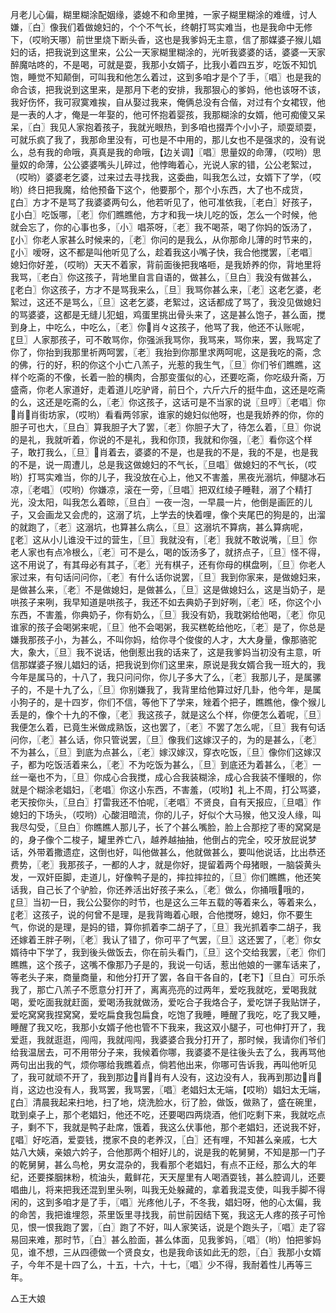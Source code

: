 <!-- { "loadSidebar": true } -->
月老儿心偏，糊里糊涂配姻缘，婆媳不和命里摊，一家子糊里糊涂的难缠，讨人嫌，〖白〗像我们着做媳妇的，个个不气长，终朝打骂实难当，也是我命中无修下，（哎哟天哪）前世里烧下断头香，这也是我爹妈无主意，信了那媒婆子猴儿娼妇的话，把我说到这里来，公公一天家糊里糊涂的，光听我婆婆的话，婆婆一天家醉魔咕咚的，不是喝，可就是耍，我那小女婿子，比我小着四五岁，吃饭不知饥饱，睡觉不知颠倒，可叫我和他怎么着过，这到多咱才是个了手，〖唱〗也是我的命合该，把我说到这里来，是那月下老的安排，我那狠心的爹妈，他也该呀不该，我好伤怀，我可寂寞难挨，自从娶过我来，俺俩总没有合偕，对过有个女裙钗，他是一表的人才，俺是一年娶的，他可怀抱着婴孩，我那糊涂的女婿，他可痴傻又呆呆，〖白〗我见人家抱着孩子，我就光眼热，到多咱也掇弄个小小子，顽耍顽耍，可就乐疯了我了，我那命里没有，可也是不中用的，那儿女也不是强求的，没有说么，总有我的命哦，真真是我的命哦，【边关调】〖唱〗思量奴的命薄，（哎哟）思量奴的命薄，公公婆婆嘴头儿碎过，他悖晦着心，光说人家的错，公公老絮过，（哎哟）婆婆老乞婆，过来过去寻找我，这委曲，叫我怎么过，女婿下了学，（哎哟）终日把我魔，给他预备下这个，他要那个，那个小东西，大了也不成货，〖白〗方才不是骂了我婆婆两句么，他若听见了，他可准依我，〖老白〗好孩子，〖小白〗吃饭哪，〖老〗你们瞧瞧他，方才和我一块儿吃的饭，怎么一个时候，他就会忘了，你的心事也多，〖小〗唱茶呀，〖老〗我不喝茶，喝了你妈的饭汤了，〖小〗你老人家甚么时候来的，〖老〗你问的是我么，从你那命儿薄的时节来的，〖小〗嗳呀，这不都是叫他听见了么，趁着我这小嘴子快，我合他搅罢，〖老唱〗媳妇你好差，（哎哟）天天不着家，背前面後把我咯咂，是我娇养的你，背地里将我骂，〖老白〗你这孩子，背地里自言自语的，做甚么，〖旦白〗我没有做甚么，〖老白〗你这孩子，方才不是骂我来么，〖旦〗我骂你甚么来，〖老〗这老乞婆，老絮过，这还不是骂么，〖旦〗这老乞婆，老絮过，这话都成了骂了，我没见做媳妇的骂婆婆，这都是无缝儿犯蛆，鸡蛋里挑出骨头来了，这是甚么饱子，甚么面，搅到身上，中吃么，中吃么，〖老〗你肖々这孩子，他骂了我，他还不认账呢，〖旦〗人家那孩子，可不敢骂你，你强派我骂你，我骂来，骂你来，罢，我骂定了你了，你抬到我那里祈两呵罢，〖老〗我抬到你那里求两呵呢，这是我吃的斋，念的佛，行的好，积的你这个小亡八羔子，光惹的我生气，〖旦〗你们爷们瞧瞧，这样个吃斋的不像，长着一脸的横肉，合那变蛋似的心，还要吃斋，你吃级升斋，万盛斋，你老人家道好，走着道儿吃驴肾，前日个，六斤六斤的挺牛血，这还是吃斋的么，这还是吃斋的么，〖老〗你这孩子，这话可是不当家的说〖旦哼〗〖老唱〗你肖肖街坊家，（哎哟）看看两邻家，谁家的媳妇似他呀，也是我娇养的你，你的胆子可也大，〖旦白〗算我胆子大了罢，〖老〗你胆子大了，待怎么着，〖旦〗你说的是礼，我就听着，你说的不是礼，我和你顶，我就和你强，〖老〗看你这个样子，敢打我么，〖旦〗肖着去，婆婆的不是，也是我的不是，我的不是，也是我的不是，说一周遭儿，总是我这做媳妇的不气长，〖旦唱〗做媳妇的不气长，（哎哟）打骂实难当，你的儿子，我没放在心上，他又不害羞，黑夜光溺坑，伸腿冰石凉，〖老唱〗（哎哟）你嫌凉，滚在一旁，〖旦唱〗把双红绫子睡鞋，溺了个精打光，没太阳，叫我怎么着晾，〖旦白〗一夜一泡，一早晨一片，他倒是画匠的儿子，又会画龙又会虎的，这溺了坑，上学去的快着哩，像个夹尾巴的狗是的，出溜的就跑了，〖老〗这溺坑，也算甚么病么，〖旦〗这溺坑不算病，甚么算病呢，〖老〗这从小儿谁没干过的营生，〖旦〗我就没有，〖老〗我就不敢说嘴，〖旦〗你老人家也有点冷根么，〖老〗可不是么，喝的饭汤多了，就挤点子，〖旦〗怪不得，这不用说了，有其母必有其子，〖老〗光有棋子，还有你母的棋盘咧，〖旦〗你老人家过来，有句话问问你，〖老〗有什么话你说罢，〖旦〗我到你家来，是做媳妇来，是做甚么来，〖老〗不是做媳妇，是做甚么，〖旦〗这是做媳妇么，这是当奶子，是哄孩子来咧，我早知道是哄孩子，我还不如去典奶子到好咧，〖老〗呸，你这个小东西，不害羞，你典奶子，你有奶么，〖旦〗我没有奶，我耽粥给他喝，〖老〗你见谁家的孩子会喝粥来呢，〖旦〗他不会喝粥，我买糕乾给他吃，〖老〗是了，你总是嫌我那孩子小，为甚么，不叫你妈，给你寻个俊俊的人才，大大身量，像那骆驼大，象大，〖旦〗我不说话，他倒惹出我的话来了，这是我爹妈当初没有主意，听信那媒婆子猴儿娼妇的话，把我说到你们这里来，原说是我女婿合我一班大的，我今年是属马的，十八了，我只问问你，你儿子多大了么，〖老〗我那儿子，是属骡子的，不是十九了么，〖旦〗你别嫌我了，我背里给他算过好几卦，他今年，是属小狗子的，是十四岁，你们不信，等他下了学来，矬着个把子，瞧瞧他，像个猴儿丢是的，像个十九的不像，〖老〗我这孩子，就是这么个样，你便怎么着呢，〖旦〗我便怎么着，已竟生米做成熟饭，这也罢了，〖老〗不罢了怎么呢，〖旦〗我有句话问你，〖老〗甚么话，你只管说罢，〖旦〗像我们这嫁汉子的，为的是甚么，〖老〗不为甚么，〖旦〗到底为点甚么，〖老〗嫁汉嫁汉，穿衣吃饭，〖旦〗像你们这嫁汉子，都为吃饭活着来么，〖老〗不为吃饭为甚么，〖旦〗到底还为着甚么，〖老〗一丝一毫也不为，〖旦〗你成心合我搅，成心合我装糊涂，成心合我装不懂眼的，你就是个糊涂老娼妇，〖老唱〗你这小东西，不害羞，（哎哟】礼上不周，打公骂婆，老天按你头，〖旦白〗打雷我还不怕呢，〖老唱〗不贤良，自有天报应，〖旦唱〗作媳妇的下场头，（哎哟）心酸泪暗流，你的儿子，好似个大马猴，他又没人缘，叫我尽勾受，〖旦白〗你瞧瞧人那儿子，长了个甚么嘴脸，脸上合那挖了枣的窝窝是的，身子像个二梭子，罐里养亡八，越养越抽抽，他倒占的完全，咬牙放屁说梦话，外带着撒遗症，这倒也好，叫他做甚么，他就做甚么，要叫他说话，比出恭还费势，〖老〗我那孩子，一都的人才，就是你好，提留着两个母猪眼，一脑袋黄头发，一双奸臣脚，走道儿，好像鸭子是的，摔拉摔拉的，〖旦〗你们瞧瞧，他还笑话我，自己长了个驴脸，你还养活出好孩子来么，〖老〗做么，你捅哦哦的，〖旦〗当初一日，我公公娶你的时节，也是这么三年五载的等着来么，等着来么，〖老〗这孩子，说的何曾不是理，是我背晦着心眼，合他搅呀，媳妇，你不要生气，你说的是理，是妈的错，算你抓着李二胡子了，〖旦〗我光抓着李二胡子，我还嫁着王胖子咧，〖老〗我认了错了，你可平了气罢，〖旦〗这还罢了，〖老〗你女婿待中下学了，我到後头做饭去，你在前头看门，〖旦〗这个交给我罢，〖老〗你们瞧瞧，这个孩子，这嘴不像那乃子是的，我说一句话，惹出他娘的一骡车话来了，等老头子来，商量商量，和他分打开了罢，各自干各自的，【老下】〖旦白〗可乐杀我了，那亡八羔子不愿意分打开了，离离亮亮的过两年，爱吃我就吃，爱喝我就喝，爱吃面我就赶面，爱喝汤我就做汤，爱吃合子我烙合子，爱吃饼子我贴饼子，爱吃窝窝我捏窝窝，爱吃扁食我包扁食，吃饱了我睡，睡醒了我吃，吃了我又睡，睡醒了我又吃，我那小女婿子他也管不下我来，我这双小腿子，可也伸打开了，我爱逛，我就逛逛，闯闯，我就闯闯，我婆婆合我分打开了，那时候，我请你们爷们给我温居去，可不用带分子来，我候着你哪，我婆婆不是往後头去了么，我再骂他两句出出我的气，烦你哪给我瞧着点，倘若他出来，你哪可告诉我，再叫他听见了，我可就顽不开了，我到那边肖肖有人没有，这边没有人，我再到那边肖肖，这边也没有人，我骂罢，我骂罢，〖唱〗老娼妇太无端，【哎哟）娼妇太无端，〖白〗清晨我起来扫地，扫了地，烧洗脸水，衍了脸，做饭，做熟了，盛在碗里，耽到桌子上，那个老娼妇，他还不吃，还要喝四两烧酒，他们吃剩下来，我就吃点子，剩不下，我就是鸭子赴席，饿着，我这么伏事他，那个老娼妇，还说我不好，〖唱〗好吃酒，爱耍钱，搅家不良的老养汉，〖白〗还有哩，不知甚么亲戚，七大姑八大姨，亲娘六妗子，合他那两个相好儿的，说是我的乾舅舅，不知是那一门子的乾舅舅，甚么鸟枪，男女混杂的，我看那个老娼妇，有点不正经，那么大的年纪，还要搽胭抹粉，梳油头，戴鲜花，天天屋里有人喝酒耍钱，甚么腔调儿，还要唱曲儿，将来把我还混到里头咧，叫我无处躲藏的，拿着我混支使，叫我手脚不得闲的，这到多咱才是了手，〖唱〗光疼他儿子，不冬我，娼妇呀，他的心太偏，我的命苦，我把谁埋怨，茶里饭里寻找我，前世前因结下冤，我这无人疼的孩子可怜见，恨一恨我跑了罢，〖白〗跑了不好，叫人家笑话，说是个跑头子，〖唱〗走了容易回来难，那时节，〖白〗甚么脸面，甚么体面，见我爹妈，〖唱〗（哟）怕把爹妈见，谁不想，三从四德做一个贤良女，也是我命该如此无的怨，〖白〗我那小女婿子，今年不是十四了么，十五，十六，十七，〖唱〗少不得，我耐着性儿再等三年。

△王大娘


